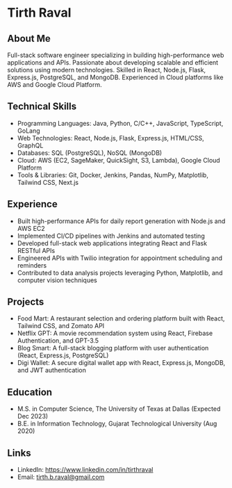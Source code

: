 # Tirth Raval

## About Me
Full-stack software engineer specializing in building high-performance web applications and APIs. Passionate about developing scalable and efficient solutions using modern technologies. Skilled in React, Node.js, Flask, Express.js, PostgreSQL, and MongoDB. Experienced in Cloud platforms like AWS and Google Cloud Platform.

## Technical Skills
- Programming Languages: Java, Python, C/C++, JavaScript, TypeScript, GoLang
- Web Technologies: React, Node.js, Flask, Express.js, HTML/CSS, GraphQL
- Databases: SQL (PostgreSQL), NoSQL (MongoDB)
- Cloud: AWS (EC2, SageMaker, QuickSight, S3, Lambda), Google Cloud Platform
- Tools & Libraries: Git, Docker, Jenkins, Pandas, NumPy, Matplotlib, Tailwind CSS, Next.js

## Experience
- Built high-performance APIs for daily report generation with Node.js and AWS EC2
- Implemented CI/CD pipelines with Jenkins and automated testing
- Developed full-stack web applications integrating React and Flask RESTful APIs
- Engineered APIs with Twilio integration for appointment scheduling and reminders
- Contributed to data analysis projects leveraging Python, Matplotlib, and computer vision techniques

## Projects
- Food Mart: A restaurant selection and ordering platform built with React, Tailwind CSS, and Zomato API
- Netflix GPT: A movie recommendation system using React, Firebase Authentication, and GPT-3.5
- Blog Smart: A full-stack blogging platform with user authentication (React, Express.js, PostgreSQL)
- Digi Wallet: A secure digital wallet app with React, Express.js, MongoDB, and JWT authentication

## Education
- M.S. in Computer Science, The University of Texas at Dallas (Expected Dec 2023)
- B.E. in Information Technology, Gujarat Technological University (Aug 2020)

## Links
- LinkedIn: https://www.linkedin.com/in/tirthraval
- Email: tirth.b.raval@gmail.com
